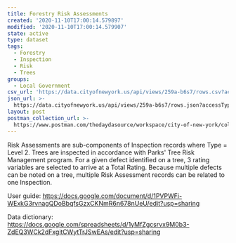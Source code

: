 ```yaml
---
title: Forestry Risk Assessments
created: '2020-11-10T17:00:14.579897'
modified: '2020-11-10T17:00:14.579907'
state: active
type: dataset
tags:
  - Forestry
  - Inspection
  - Risk
  - Trees
groups:
  - Local Government
csv_url: 'https://data.cityofnewyork.us/api/views/259a-b6s7/rows.csv?accessType=DOWNLOAD'
json_url: >-
  https://data.cityofnewyork.us/api/views/259a-b6s7/rows.json?accessType=DOWNLOAD
layout: post
postman_collection_url: >-
  https://www.postman.com/thedaydasource/workspace/city-of-new-york/collection/15909983-4944e912-03d0-49ee-93a6-bc3c80403e8d
---
```

Risk Assessments are sub-components of Inspection records where Type = Level 2. Trees are inspected in accordance with Parks' Tree Risk Management program. For a given defect identified on a tree, 3 rating variables are selected to arrive at a Total Rating. Because multiple defects can be noted on a tree, multiple Risk Assessment records can be related to one Inspection.

User guide: https://docs.google.com/document/d/1PVPWFi-WExkG3rvnagQDoBbqfsGzxCKNmR6n678nUeU/edit?usp=sharing

Data dictionary: https://docs.google.com/spreadsheets/d/1yMfZgcsrvx9M0b3-ZdEQ3WCk2dFxgitCWytTrJSwEAs/edit?usp=sharing
